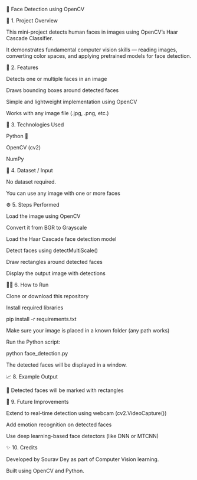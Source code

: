 🧠 Face Detection using OpenCV

📘 1. Project Overview



This mini-project detects human faces in images using OpenCV’s Haar Cascade Classifier.

It demonstrates fundamental computer vision skills — reading images, converting color spaces, and applying pretrained models for face detection.



🧩 2. Features



Detects one or multiple faces in an image



Draws bounding boxes around detected faces



Simple and lightweight implementation using OpenCV



Works with any image file (.jpg, .png, etc.)



🧰 3. Technologies Used



Python 🐍



OpenCV (cv2)



NumPy



📂 4. Dataset / Input



No dataset required.

You can use any image with one or more faces



⚙️ 5. Steps Performed



Load the image using OpenCV



Convert it from BGR to Grayscale



Load the Haar Cascade face detection model



Detect faces using detectMultiScale()



Draw rectangles around detected faces



Display the output image with detections



🧑‍💻 6. How to Run



Clone or download this repository



Install required libraries



pip install -r requirements.txt





Make sure your image is placed in a known folder (any path works)



Run the Python script:



python face\_detection.py





The detected faces will be displayed in a window.



📈 8. Example Output



📌 Detected faces will be marked with rectangles 



💬 9. Future Improvements



Extend to real-time detection using webcam (cv2.VideoCapture())



Add emotion recognition on detected faces



Use deep learning-based face detectors (like DNN or MTCNN)



✨ 10. Credits



Developed by Sourav Dey as part of Computer Vision learning.

Built using OpenCV and Python.

